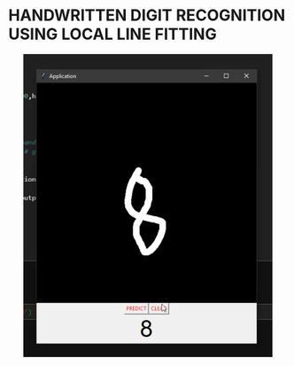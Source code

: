 # HANDWRITTEN DIGIT RECOGNITION USING LOCAL LINE FITTING

<!-- ![](image_2021-06-23_132016.png) -->

<p align="center">
  <img  src="image_2021-06-23_132016.png">
</p>
